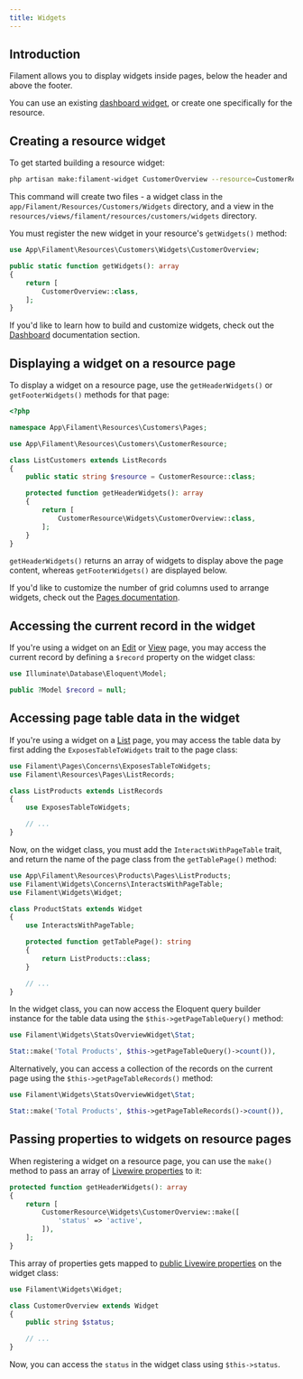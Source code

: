 ```yaml
---
title: Widgets
---
```


## Introduction

Filament allows you to display widgets inside pages, below the header and above the footer.

You can use an existing [dashboard widget](../widgets), or create one specifically for the resource.

## Creating a resource widget

To get started building a resource widget:

```bash
php artisan make:filament-widget CustomerOverview --resource=CustomerResource
```

This command will create two files - a widget class in the `app/Filament/Resources/Customers/Widgets` directory, and a view in the `resources/views/filament/resources/customers/widgets` directory.

You must register the new widget in your resource's `getWidgets()` method:

```php
use App\Filament\Resources\Customers\Widgets\CustomerOverview;

public static function getWidgets(): array
{
    return [
        CustomerOverview::class,
    ];
}
```

If you'd like to learn how to build and customize widgets, check out the [Dashboard](../widgets) documentation section.

## Displaying a widget on a resource page

To display a widget on a resource page, use the `getHeaderWidgets()` or `getFooterWidgets()` methods for that page:

```php
<?php

namespace App\Filament\Resources\Customers\Pages;

use App\Filament\Resources\Customers\CustomerResource;

class ListCustomers extends ListRecords
{
    public static string $resource = CustomerResource::class;

    protected function getHeaderWidgets(): array
    {
        return [
            CustomerResource\Widgets\CustomerOverview::class,
        ];
    }
}
```

`getHeaderWidgets()` returns an array of widgets to display above the page content, whereas `getFooterWidgets()` are displayed below.

If you'd like to customize the number of grid columns used to arrange widgets, check out the [Pages documentation](../pages#customizing-the-widgets-grid).

## Accessing the current record in the widget

If you're using a widget on an [Edit](editing-records) or [View](viewing-records) page, you may access the current record by defining a `$record` property on the widget class:

```php
use Illuminate\Database\Eloquent\Model;

public ?Model $record = null;
```

## Accessing page table data in the widget

If you're using a widget on a [List](listing-records) page, you may access the table data by first adding the `ExposesTableToWidgets` trait to the page class:

```php
use Filament\Pages\Concerns\ExposesTableToWidgets;
use Filament\Resources\Pages\ListRecords;

class ListProducts extends ListRecords
{
    use ExposesTableToWidgets;

    // ...
}
```

Now, on the widget class, you must add the `InteractsWithPageTable` trait, and return the name of the page class from the `getTablePage()` method:

```php
use App\Filament\Resources\Products\Pages\ListProducts;
use Filament\Widgets\Concerns\InteractsWithPageTable;
use Filament\Widgets\Widget;

class ProductStats extends Widget
{
    use InteractsWithPageTable;

    protected function getTablePage(): string
    {
        return ListProducts::class;
    }

    // ...
}
```

In the widget class, you can now access the Eloquent query builder instance for the table data using the `$this->getPageTableQuery()` method:

```php
use Filament\Widgets\StatsOverviewWidget\Stat;

Stat::make('Total Products', $this->getPageTableQuery()->count()),
```

Alternatively, you can access a collection of the records on the current page using the `$this->getPageTableRecords()` method:

```php
use Filament\Widgets\StatsOverviewWidget\Stat;

Stat::make('Total Products', $this->getPageTableRecords()->count()),
```

## Passing properties to widgets on resource pages

When registering a widget on a resource page, you can use the `make()` method to pass an array of [Livewire properties](https://livewire.laravel.com/docs/properties) to it:

```php
protected function getHeaderWidgets(): array
{
    return [
        CustomerResource\Widgets\CustomerOverview::make([
            'status' => 'active',
        ]),
    ];
}
```

This array of properties gets mapped to [public Livewire properties](https://livewire.laravel.com/docs/properties) on the widget class:

```php
use Filament\Widgets\Widget;

class CustomerOverview extends Widget
{
    public string $status;

    // ...
}
```

Now, you can access the `status` in the widget class using `$this->status`.
